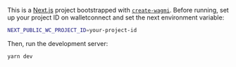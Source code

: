 This is a [Next.js](https://nextjs.org) project bootstrapped with [`create-wagmi`](https://github.com/wevm/wagmi/tree/main/packages/create-wagmi).
Before running, set up your project ID on walletconnect and set the next environment variable:
```bash
NEXT_PUBLIC_WC_PROJECT_ID=your-project-id
```
Then, run the development server:
```bash
yarn dev
```
